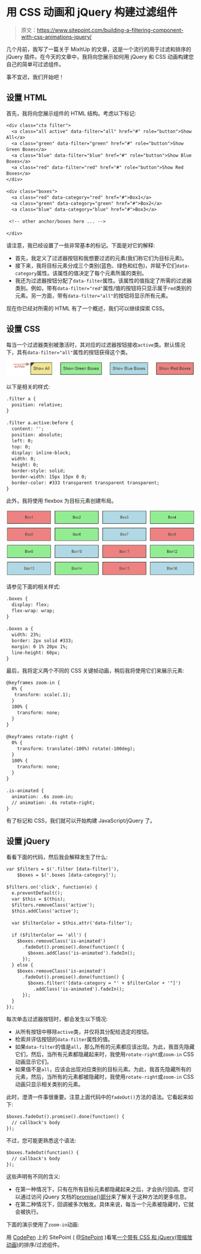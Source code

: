 # 用 CSS 动画和 jQuery 构建过滤组件

> 原文：<https://www.sitepoint.com/building-a-filtering-component-with-css-animations-jquery/>

几个月前，我写了一篇关于 MixItUp 的文章，这是一个流行的用于过滤和排序的 jQuery 插件。在今天的文章中，我将向您展示如何用 jQuery 和 CSS 动画构建您自己的简单可过滤组件。

事不宜迟，我们开始吧！

## 设置 HTML

首先，我将向您展示组件的 HTML 结构。考虑以下标记:

```
<div class="cta filter">
  <a class="all active" data-filter="all" href="#" role="button">Show All</a>
  <a class="green" data-filter="green" href="#" role="button">Show Green Boxes</a>
  <a class="blue" data-filter="blue" href="#" role="button">Show Blue Boxes</a>
  <a class="red" data-filter="red" href="#" role="button">Show Red Boxes</a>
</div>

<div class="boxes">
  <a class="red" data-category="red" href="#">Box1</a>
  <a class="green" data-category="green" href="#">Box2</a>
  <a class="blue" data-category="blue" href="#">Box3</a>

 <!-- other anchor/boxes here ... -->

</div>
```

请注意，我已经设置了一些非常基本的标记。下面是对它的解释:

*   首先，我定义了过滤器按钮和我想要过滤的元素(我们称它们为目标元素)。
*   接下来，我将目标元素分成三个类别(蓝色、绿色和红色)，并赋予它们`data-category`属性。该属性的值决定了每个元素所属的类别。
*   我还为过滤器按钮分配了`data-filter`属性。该属性的值指定了所需的过滤器类别。例如，带有`data-filter="red"`属性/值的按钮将只显示属于`red`类别的元素。另一方面，带有`data-filter="all"`的按钮将显示所有元素。

现在你已经对所需的 HTML 有了一个概述，我们可以继续探索 CSS。

## 设置 CSS

每当一个过滤器类别被激活时，其对应的过滤器按钮接收`active`类。默认情况下，具有`data-filter="all"`属性的按钮获得这个类。

![Box with active class](img/81c01e0a980e1c158fdd1a82ab70d03e.png)

以下是相关的样式:

```
.filter a {
  position: relative;
}

.filter a.active:before {
  content: '';
  position: absolute;
  left: 0;
  top: 0;
  display: inline-block;
  width: 0;
  height: 0;
  border-style: solid;
  border-width: 15px 15px 0 0;
  border-color: #333 transparent transparent transparent;
}
```

此外，我将使用 flexbox 为目标元素创建布局。

![Using flexbox for the layout](img/94bb5ab6dd2894c3993c5a1d3ef62465.png)

请参见下面的相关样式:

```
.boxes {
  display: flex;
  flex-wrap: wrap;
}

.boxes a {
  width: 23%;
  border: 2px solid #333;
  margin: 0 1% 20px 1%;
  line-height: 60px;
}
```

最后，我将定义两个不同的 CSS 关键帧动画，稍后我将使用它们来展示元素:

```
@keyframes zoom-in {
  0% {
   transform: scale(.1);
  }
  100% {
    transform: none;
  }
}

@keyframes rotate-right {
  0% {
    transform: translate(-100%) rotate(-100deg);
  }
  100% {
    transform: none;
  }
}

.is-animated {
  animation: .6s zoom-in;
  // animation: .6s rotate-right; 
}
```

有了标记和 CSS，我们就可以开始构建 JavaScript/jQuery 了。

## 设置 jQuery

看看下面的代码，然后我会解释发生了什么:

```
var $filters = $('.filter [data-filter]'),
    $boxes = $('.boxes [data-category]');

$filters.on('click', function(e) {
  e.preventDefault();
  var $this = $(this);
  $filters.removeClass('active');
  $this.addClass('active');

  var $filterColor = $this.attr('data-filter');

  if ($filterColor == 'all') {
    $boxes.removeClass('is-animated')
      .fadeOut().promise().done(function() {
        $boxes.addClass('is-animated').fadeIn();
      });
  } else {
    $boxes.removeClass('is-animated')
      .fadeOut().promise().done(function() {
        $boxes.filter('[data-category = "' + $filterColor + '"]')
          .addClass('is-animated').fadeIn();
      });
  }
});
```

每次单击过滤器按钮时，都会发生以下情况:

*   从所有按钮中移除`active`类，并仅将其分配给选定的按钮。
*   检索并评估按钮的`data-filter`属性的值。
*   如果`data-filter`的值是`all`，那么所有的元素都应该出现。为此，我首先隐藏它们，然后，当所有元素都隐藏起来时，我使用`rotate-right`或`zoom-in` CSS 动画显示它们。
*   如果值不是`all`，应该会出现对应类别的目标元素。为此，我首先隐藏所有的元素，然后，当所有的元素都被隐藏时，我使用`rotate-right`或`zoom-in` CSS 动画只显示相关类别的元素。

此时，澄清一件事很重要。注意上面代码中的`fadeOut()`方法的语法。它看起来如下:

```
$boxes.fadeOut().promise().done(function() {
  // callback's body
});
```

不过，您可能更熟悉这个语法:

```
$boxes.fadeOut(function() {
  // callback's body
});
```

这些声明有不同的含义:

*   在第一种情况下，只有在所有目标元素都隐藏起来之后，才会执行回调。您可以通过访问 jQuery 文档的[promise()部分](http://api.jquery.com/promise/)来了解关于这种方法的更多信息。
*   在第二种情况下，回调被多次触发。具体来说，每当一个元素被隐藏时，它就会被执行。

下面的演示使用了`zoom-in`动画:

用 [CodePen](http://codepen.io) 上的 SitePoint ( [@SitePoint](http://codepen.io/SitePoint) )看笔[一个带有 CSS 和 jQuery(带缩放动画)](http://codepen.io/SitePoint/pen/YqxvzP/)的排序/过滤组件。